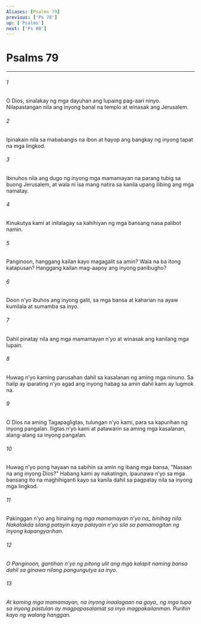 ```yaml
---
Aliases: [Psalms 79]
previous: ['Ps 78']
up: ['Psalms']
next: ['Ps 80']
---
```

# Psalms 79

***






















###### 1 










O Dios, sinalakay ng mga dayuhan ang lupaing pag-aari ninyo. Nilapastangan nila ang inyong banal na templo at winasak ang Jerusalem. 





















###### 2 










Ipinakain nila sa mababangis na ibon at hayop ang bangkay ng inyong tapat na mga lingkod. 





















###### 3 










Ibinuhos nila ang dugo ng inyong mga mamamayan na parang tubig sa buong Jerusalem, at wala ni isa mang natira sa kanila upang ilibing ang mga namatay. 





















###### 4 










Kinukutya kami at inilalagay sa kahihiyan ng mga bansang nasa palibot namin. 





















###### 5 










Panginoon, hanggang kailan kayo magagalit sa amin? Wala na ba itong katapusan? Hanggang kailan mag-aapoy ang inyong panibugho? 





















###### 6 










Doon nʼyo ibuhos ang inyong galit, sa mga bansa at kaharian na ayaw kumilala at sumamba sa inyo. 





















###### 7 










Dahil pinatay nila ang mga mamamayan nʼyo at winasak ang kanilang mga lupain. 





















###### 8 










Huwag nʼyo kaming parusahan dahil sa kasalanan ng aming mga ninuno. Sa halip ay iparating nʼyo agad ang inyong habag sa amin dahil kami ay lugmok na. 





















###### 9 










O Dios na aming Tagapagligtas, tulungan nʼyo kami, para sa kapurihan ng inyong pangalan. Iligtas nʼyo kami at patawarin sa aming mga kasalanan, alang-alang sa inyong pangalan. 





















###### 10 










Huwag nʼyo pong hayaan na sabihin sa amin ng ibang mga bansa, "Nasaan na ang inyong Dios?" Habang kami ay nakatingin, ipaunawa nʼyo sa mga bansang ito na maghihiganti kayo sa kanila dahil sa pagpatay nila sa inyong mga lingkod. 





















###### 11 










Pakinggan nʼyo ang hinaing ng <i class="trans-change">mga mamamayan nʼyo na_ binihag nila. Nakatakda silang patayin kaya palayain nʼyo sila sa pamamagitan ng inyong kapangyarihan. 





















###### 12 










O Panginoon, gantihan nʼyo ng pitong ulit ang mga kalapit naming bansa dahil sa ginawa nilang pangungutya sa inyo. 





















###### 13 










At kaming mga mamamayan, na inyong inaalagaan <i class="trans-change">na gaya_ ng mga tupa sa inyong pastulan ay magpapasalamat sa inyo magpakailanman. Purihin kayo ng walang hanggan.
